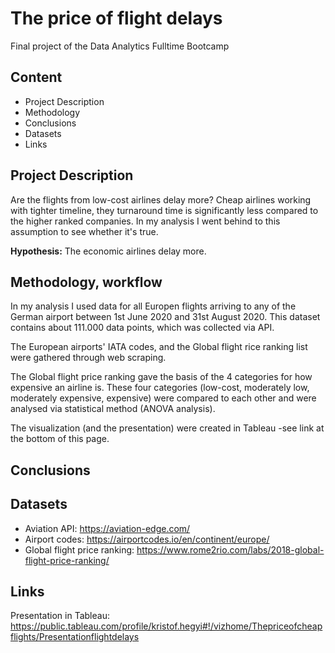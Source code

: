 # The price of flight delays

Final project of the Data Analytics Fulltime Bootcamp


## Content
* Project Description
* Methodology
* Conclusions
* Datasets
* Links

## Project Description

Are the flights from low-cost airlines delay more? Cheap airlines working with tighter timeline, they turnaround time is significantly less compared to the higher ranked companies. In my analysis I went behind to this assumption to see whether it's true.

**Hypothesis:** The economic airlines delay more.


## Methodology, workflow

In my analysis I used data for all Europen flights arriving to any of the German airport between 1st June 2020 and 31st August 2020. This dataset contains about 111.000 data points, which was collected via API.

The European airports' IATA codes, and the Global flight rice ranking list were gathered through web scraping.

The Global flight price ranking gave the basis of the 4 categories for how expensive an airline is. These four categories (low-cost, moderately low, moderately expensive, expensive) were compared to each other and were analysed via statistical method (ANOVA analysis).

The visualization (and the presentation) were created in Tableau -see link at the bottom of this page.


## Conclusions



## Datasets

- Aviation API: https://aviation-edge.com/
- Airport codes: https://airportcodes.io/en/continent/europe/
- Global flight price ranking: https://www.rome2rio.com/labs/2018-global-flight-price-ranking/


## Links
Presentation in Tableau: https://public.tableau.com/profile/kristof.hegyi#!/vizhome/Thepriceofcheapflights/Presentationflightdelays

